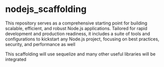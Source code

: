 # nodejs_scaffolding
This repository serves as a comprehensive starting point for building scalable, efficient, and robust Node.js applications. Tailored for rapid development and production readiness, it includes a suite of tools and configurations to kickstart any Node.js project, focusing on best practices, security, and performance as well

This scaffolding will use sequelize and many other useful libraries will be integrated
